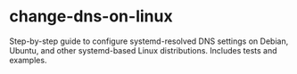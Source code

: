 # change-dns-on-linux
Step-by-step guide to configure systemd-resolved DNS settings on Debian, Ubuntu, and other systemd-based Linux distributions. Includes tests and examples.
